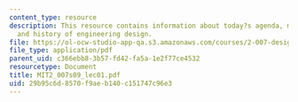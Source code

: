```yaml
---
content_type: resource
description: This resource contains information about today?s agenda, mechanical design
  and history of engineering design.
file: https://ol-ocw-studio-app-qa.s3.amazonaws.com/courses/2-007-design-and-manufacturing-i-spring-2009/29b95c6d8570f9aeb140c151747c96e3_MIT2_007s09_lec01.pdf
file_type: application/pdf
parent_uid: c366ebb8-3b57-fd42-fa5a-1e2f77ce4532
resourcetype: Document
title: MIT2_007s09_lec01.pdf
uid: 29b95c6d-8570-f9ae-b140-c151747c96e3
---
```


